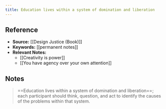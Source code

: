 ```yaml
---
title: Education lives within a system of domination and liberation
---
```

## Reference
- **Source:** [[Design Justice (Book)]]
- **Keywords:** [[permanent notes]]
- **Relevant Notes:** 
	- [[Creativity is power]]
	- [[You have agency over your own attention]]
## Notes
> ==Education lives within a system of domination and liberation==; each participant should think, question, and act to identify the causes of the problems within that system.